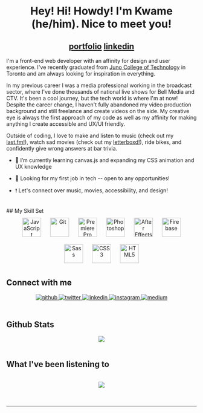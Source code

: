 # <div align="center">Hey! Hi! Howdy! I'm Kwame (he/him). Nice to meet you! </div>  
  

## <div align="center">[portfolio](https://heykwa.me/) [linkedin](https://www.linkedin.com/in/kwameappiahkubi/)</div>  
  

I'm a front-end web developer with an affinity for design and user experience. I've recently graduated from [Juno College of Technology](https://junocollege.com/) in Toronto and am always looking for inspiration in everything.

In my previous career I was a media professional working in the broadcast sector, where I've done thousands of national live shows for Bell Media and CTV. It's been a cool journey, but the tech world is where I'm at now! Despite the career change, I haven't fully abandoned my video production background and still freelance and create videos on the side. My creative eye is always the first approach of my code as well as my affinity for making  anything I create accessible and UX/UI friendly. 

Outside of coding, I love to make and listen to music (check out my [last.fm!](https://www.last.fm/user/ryder904)), watch sad movies  (check out my [letterboxd!](https://letterboxd.com/kwametsunami/)), ride bikes, and confidently give wrong answers at bar trivia.   
  

- 🌱 I’m currently learning canvas.js and expanding my CSS animation and UX knowledge  
  

- 👀 Looking for my first job in tech -- open to any opportunities!   
  

- ❗️ Let's connect over music, movies, accessibility, and design!   
  

<br/>  

</td><td valign="top" width="100%">
## My Skill Set  

<div align="center">  
<a href="https://www.javascript.com/" target="_blank"><img style="margin: 10px" src="https://profilinator.rishav.dev/skills-assets/javascript-original.svg" alt="JavaScript" height="50" /></a>  
<a href="https://github.com/" target="_blank"><img style="margin: 10px" src="https://profilinator.rishav.dev/skills-assets/git-scm-icon.svg" alt="Git" height="50" /></a>  
<a href="https://www.adobe.com/in/products/premiere.html" target="_blank"><img style="margin: 10px" src="https://profilinator.rishav.dev/skills-assets/adobepremierepro.png" alt="Premiere Pro" height="50" /></a>  
<a href="https://www.adobe.com/in/products/photoshop.html" target="_blank"><img style="margin: 10px" src="https://profilinator.rishav.dev/skills-assets/photoshop-plain.svg" alt="Photoshop" height="50" /></a>  
<a href="https://www.adobe.com/in/products/aftereffects.html" target="_blank"><img style="margin: 10px" src="https://profilinator.rishav.dev/skills-assets/aftereffects.png" alt="After Effects" height="50" /></a>  
<a href="https://firebase.google.com/" target="_blank"><img style="margin: 10px" src="https://profilinator.rishav.dev/skills-assets/firebase.png" alt="Firebase" height="50" /></a>  
<a href="https://sass-lang.com/" target="_blank"><img style="margin: 10px" src="https://profilinator.rishav.dev/skills-assets/sass-original.svg" alt="Sass" height="50" /></a>  
<a href="https://www.w3schools.com/css/" target="_blank"><img style="margin: 10px" src="https://profilinator.rishav.dev/skills-assets/css3-original-wordmark.svg" alt="CSS3" height="50" /></a>  
<a href="https://en.wikipedia.org/wiki/HTML5" target="_blank"><img style="margin: 10px" src="https://profilinator.rishav.dev/skills-assets/html5-original-wordmark.svg" alt="HTML5" height="50" /></a>  
</div>


## Connect with me  
<div align="center">
<a href="https://github.com/kwametsunami" target="_blank">
<img src=https://img.shields.io/badge/github-%2324292e.svg?&style=for-the-badge&logo=github&logoColor=white alt=github style="margin-bottom: 5px;" />
</a>
<a href="https://twitter.com/kwamekubi" target="_blank">
<img src=https://img.shields.io/badge/twitter-%2300acee.svg?&style=for-the-badge&logo=twitter&logoColor=white alt=twitter style="margin-bottom: 5px;" />
</a>
<a href="https://linkedin.com/in/kwameappiahkubi" target="_blank">
<img src=https://img.shields.io/badge/linkedin-%231E77B5.svg?&style=for-the-badge&logo=linkedin&logoColor=white alt=linkedin style="margin-bottom: 5px;" />
</a>
<a href="https://instagram.com/kwame.tsunami" target="_blank">
<img src=https://img.shields.io/badge/instagram-%23000000.svg?&style=for-the-badge&logo=instagram&logoColor=white alt=instagram style="margin-bottom: 5px;" />
</a>
<a href="https://medium.com/@kwametsunami" target="_blank">
<img src=https://img.shields.io/badge/medium-%23292929.svg?&style=for-the-badge&logo=medium&logoColor=white alt=medium style="margin-bottom: 5px;" />
</a>  
</div>  
  

<br/>  


## Github Stats  
<div align="center"><img src="https://github-readme-stats.vercel.app/api/top-langs/?username=kwametsunami&hide_border=true&layout=compact" align="center" /></div>  

<br/>  


## What I've been listening to  
  

<br/>  

<div align="center"><img src="https://spotify-github-profile.vercel.app/api/view?uid=12164615290&cover_image=true&theme=default&show_offline=false&background_color=121212" /></div>  

<br/>  

  

<br/>  

----
